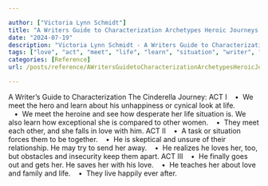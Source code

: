 ```yaml
---

author: ["Victoria Lynn Schmidt"]
title: "A Writers Guide to Characterization Archetypes Heroic Journeys and Other Elements of Dynamic Character Development - part0010_split_081.html"
date: "2024-07-19"
description: "Victoria Lynn Schmidt - A Writers Guide to Characterization Archetypes Heroic Journeys and Other Elements of Dynamic Character Development"
tags: ["love", "act", "meet", "life", "learn", "situation", "writer", "guide", "characterization", "cinderella", "journey", "hero", "unhappiness", "cynical", "look", "heroine", "see", "desperate", "also", "exceptional", "compared", "woman", "fall", "ii", "task"]
categories: [Reference]
url: /posts/reference/AWritersGuidetoCharacterizationArchetypesHeroicJourneysandOtherElementsofDynamicCharacterDevelopment-part0010split081html

---
```



A Writer’s Guide to Characterization
The Cinderella Journey:
ACT I
   •  We meet the hero and learn about his unhappiness or cynical look at life.
   •  We meet the heroine and see how desperate her life situation is. We also learn how exceptional she is compared to other women.
   •  They meet each other, and she falls in love with him.
ACT II
   •  A task or situation forces them to be together.
   •  He is skeptical and unsure of their relationship. He may try to send her away.
   •  He realizes he loves her, too, but obstacles and insecurity keep them apart.
ACT III
   •  He finally goes out and gets her. He saves her with his love.
   •  He teaches her about love and family and life.
   •  They live happily ever after.
